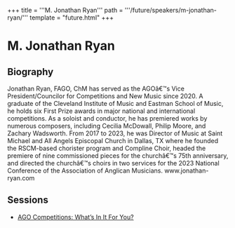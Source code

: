 +++
title = '''M. Jonathan Ryan'''
path = '''/future/speakers/m-jonathan-ryan/'''
template = "future.html"
+++

<h1>M. Jonathan Ryan</h1>
<h2>Biography</h2>
<p>Jonathan Ryan, FAGO, ChM has served as the AGOâ€™s Vice President/Councilor for Competitions and New Music since 2020.  A graduate of the Cleveland Institute of Music and Eastman School of Music, he holds six First Prize awards in major national and international competitions.  As a soloist and conductor, he has premiered works by numerous composers, including Cecilia McDowall, Philip Moore, and Zachary Wadsworth.  From 2017 to 2023, he was Director of Music at Saint Michael and All Angels Episcopal Church in Dallas, TX where he founded the RSCM-based chorister program and Compline Choir, headed the premiere of nine commissioned pieces for the churchâ€™s 75th anniversary, and directed the churchâ€™s choirs in two services for the 2023 National Conference of the Association of Anglican Musicians.     www.jonathan-ryan.com  </p>
<h2>Sessions</h2>
<ul><li><a href="/future/sessions/ago-competitions-what-s-in-it-for-you/">AGO Competitions: What’s In It For You?</a></li>

